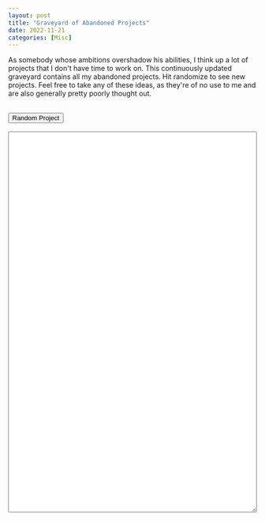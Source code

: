 ```yaml
---
layout: post
title: "Graveyard of Abandoned Projects"
date: 2022-11-21
categories: [Misc]
---
```


As somebody whose ambitions overshadow his abilities, I think up a lot of projects that I don't have time to work on. This continuously updated graveyard contains all my abandoned projects. Hit randomize to see new projects. Feel free to take any of these ideas, as they're of no use to me and are also generally pretty poorly thought out.

<script type="text/javascript" src="https://ajax.googleapis.com/ajax/libs/jquery/1.7.1/jquery.min.js"></script>
<script type="text/javascript">
$(document).ready(function() {
    var currentIndex = -1;
    var newIndex = -1;

    function get_random_project() {
        const directory = "/data/graveyard_of_abandoned_projects/"
        var xmlHttp = new XMLHttpRequest();
        xmlHttp.open('GET', directory, false); // false for synchronous request
        xmlHttp.send(null);
        var ret = xmlHttp.responseText;
        const fileNames = ret.split('\<A HREF=\"').slice(5);
        for (var i = 0; i < fileNames.length; i++) {
            fileNames[i] = fileNames[i].split('\"')[0];
        }
        while (newIndex == currentIndex) {
            newIndex = Math.floor(Math.random() * fileNames.length);
        }
        const randomFile = fileNames[newIndex];
        currentIndex = newIndex;
        $("#output").load(directory + randomFile);
    };

    async function get_random_project_github_pages() {
        // can't get the xmlHttp method to work on Github Pages
        const directory = "/data/graveyard_of_abandoned_projects/"
        const response = await fetch('https://api.github.com/repos/MattUnderscoreZhang/MattUnderscoreZhang.github.io/contents' + directory);
        const files = await response.json();
        var fileNames = files.map(function(file) {return file.name});
        while (newIndex == currentIndex) {
            newIndex = Math.floor(Math.random() * fileNames.length);
        }
        var randomFile = fileNames[newIndex];
        currentIndex = newIndex;
        $("#output").load(directory + randomFile);
    };

    get_random_project_github_pages();
    $("#randomize").click(get_random_project_github_pages);
});
</script>

<br>
<button id="randomize">Random Project</button>
<br>
<br>
<textarea id="output" rows="50" style="width: 100%; max-width: 100%; padding: 10px" readonly></textarea>

